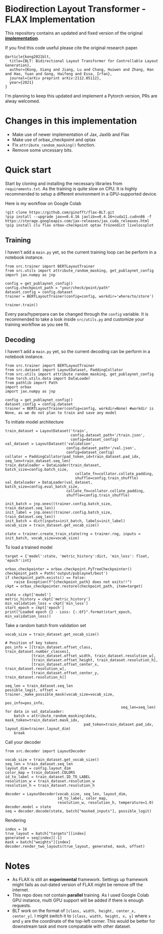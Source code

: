 # Biodirection Layout Transformer - FLAX Implementation
This repository contains an updated and fixed version of the original **[implementation](https://github.com/google-research/google-research/tree/master/layout-blt)**.

If you find this code useful please cite the original research paper.
```
@article{kong2021blt,
  title={BLT: Bidirectional Layout Transformer for Controllable Layout Generation},
  author={Kong, Xiang and Jiang, Lu and Chang, Huiwen and Zhang, Han and Hao, Yuan and Gong, Haifeng and Essa, Irfan},
  journal={arXiv preprint arXiv:2112.05112},
  year={2021}
}
```
I'm planning to keep this updated and implement a Pytorch version, PRs are alway welcomed.

# Changes in this implementation
- Make use of newer implementation of Jax, Jaxlib and Flax
- Make use of orbax_checkpoint and optax
- Fix `attribute_random_masking()` function.
- Remove some uncessary bits.

# Quick start
Start by cloning and installing the necessary libraries from `requirements.txt`.
As the training is quite slow on CPU. It is highly recommended to setup a different environment in a GPU-supported device.

Here is my workflow on Google Colab
```
!git clone https://github.com/ginofft/flax-BLT.git
!pip install --upgrade jax==0.4.16 jaxlib==0.4.16+cuda11.cudnn86 -f https://storage.googleapis.com/jax-releases/jax_cuda_releases.html
!pip install clu flax orbax-checkpoint optax frozendict livelossplot
```

## Training
I haven't add a `main.py` yet, so the current training loop can be perform in a notebook instance.
```
from src.trainer import BERTLayoutTrainer
from src.utils import attribute_random_masking, get_publaynet_config
import jax.numpy as jnp

config = get_publaynet_config()
config.checkpoint_path = "your/check/point/path"
dataset_config = config.dataset
trainer = BERTLayoutTrainer(config=config, workdir='where/to/store')
```

```
trainer.train()
```

Every para/hyperpara can be changed through the `config` variable. It is recommended to take a look inside `src/utils.py` and customize your training workflow as you see fit.

## Decoding
I haven't add a `main.py` yet, so the current decoding can be perform in a notebook instance.

```
from src.trainer import BERTLayoutTrainer
from src.dataset import LayoutDataset, PaddingCollator
from src.utils import attribute_random_masking, get_publaynet_config
from torch.utils.data import DataLoader
from pathlib import Path
import orbax
import jax.numpy as jnp

config = get_publaynet_config()
dataset_config = config.dataset
trainer = BERTLayoutTrainer(config=config, workdir=None) #workdir is None, as we do not plan to train and save any model
```

To initiate model architecture
```
train_dataset = LayoutDataset('train',
                              config.dataset_path+'/train.json',
                              config=dataset_config)
val_dataset = LayoutDataset('validation',
                            config.dataset_path+'/val.json',
                            config=dataset_config)
collator = PaddingCollator(pad_token_id=train_dataset.pad_idx, seq_len=train_dataset.seq_len)
train_dataloader = DataLoader(train_dataset, batch_size=config.batch_size,
                                collate_fn=collator.collate_padding,
                                shuffle=config.train_shuffle)
val_dataloader = DataLoader(val_dataset, batch_size=config.eval_batch_size,
                            collate_fn=collator.collate_padding,
                            shuffle=config.train_shuffle)

init_batch = jnp.ones((trainer.config.batch_size, train_dataset.seq_len))
init_label = jnp.ones((trainer.config.batch_size, train_dataset.seq_len))
init_batch = dict(inputs=init_batch, labels=init_label)
vocab_size = train_dataset.get_vocab_size()

state = trainer.create_train_state(rng = trainer.rng, inputs = init_batch, vocab_size=vocab_size)
```
To load a trained model
```
target = {'model':state, 'metric_history':dict, 'min_loss': float, 'epoch':int}

orbax_checkpointer = orbax.checkpoint.PyTreeCheckpointer()
checkpoint_path = Path('output/publaynet/best')
if checkpoint_path.exists() == False:
    raise Exception(f"{checkpoint_path} does not exits!!")
ckpt = orbax_checkpointer.restore(checkpoint_path, item=target)

state = ckpt['model']
metric_history = ckpt['metric_history']
min_validation_loss = ckpt['min_loss']
start_epoch = ckpt['epoch']
print("Loaded epoch {} - Loss: {:.6f}".format(start_epoch, min_validation_loss))
```
Take a random batch from validation set
```
vocab_size = train_dataset.get_vocab_size()

# Position of key tokens
pos_info = [[train_dataset.offset_class, train_dataset.number_classes], 
            [train_dataset.offset_width, train_dataset.resolution_w],
            [train_dataset.offset_height, train_dataset.resolution_h],
            [train_dataset.offset_center_x, train_dataset.resolution_w],
            [train_dataset.offset_center_y, train_dataset.resolution_h]]

seq_len = train_dataset.seq_len
possible_logit, offset = trainer._make_possible_mask(vocab_size=vocab_size, 
                                                     pos_info=pos_info,
                                                     seq_len=seq_len)
for data in val_dataloader:
    batch = attribute_random_masking(data, mask_token=train_dataset.mask_idx,
                                    pad_token=train_dataset.pad_idx, layout_dim=trainer.layout_dim)
    break
```
Call your decoder
```
from src.decoder import LayoutDecoder

vocab_size = train_dataset.get_vocab_size()
seq_len = train_dataset.seq_len
layout_dim = config.layout_dim
color_map = train_dataset.COLORS
id_to_label = train_dataset.ID_TO_LABEL
resolution_w = train_dataset.resolution_w
resolution_h = train_dataset.resolution_h

decoder = LayoutDecoder(vocab_size, seq_len, layout_dim, 
                        id_to_label, color_map, 
                        resolution_w, resolution_h, temperature=1.0)
decoder.model = state
seq = decoder.decode(state, batch["masked_inputs"], possible_logit)
```
Rendering
```
index = 16
true_layout = batch["targets"][index]
generated = seq[index][-1]
mask = batch["weights"][index]
decoder.render_two_layouts(true_layout, generated, mask, offset)
```

# Notes
- As FLAX is still an **experimental** framework. Settings up framework might fails as out-dated version of FLAX might be remove off the internet.
- This repo does not contain **parallel** training. As I used Google Colab GPU instance, multi GPU support will be added if there is enough requests. 
- BLT work on the format of `[class, width, height, center_x, center_y]`. I might switch it to `[class, width, height, x, y]` where `x` and `y` are the coordinate of the top-left corner. This would be better for downstream task and more compatable with other dataset.